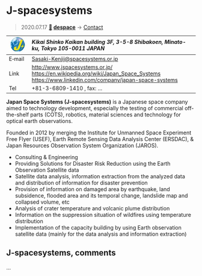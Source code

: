 # J-spacesystems
> 2020.07.17 **[🚀](../index/index.md) [despace](index.md)** → [Contact](contact.md)

|[![](f/contact/j/jspacesys_logo1_thumb.jpg)](f/contact/j/jspacesys_logo1.png)|*Kikai Shinko Kaikan building 3F, 3-5-8 Shibakoen, Minato-ku, Tokyo 105-0011 JAPAN*|
|:--|:--|
|E‑mail| <Sasaki-Kenjij@spacesystems.or.jp> |
|Link| <http://www.jspacesystems.or.jp/><br> <https://en.wikipedia.org/wiki/Japan_Space_Systems><br> <https://www.linkedin.com/company/japan-space-systems> |
|Tel| +81-3-6809-1410 , fax: … |

**Japan Space Systems (J-spacesystems)** is a Japanese space company aimed to technology development, especially the testing of commercial off-the-shelf parts (COTS), robotics, material sciences and technology for optical earth observations.

Founded in 2012 by merging the Institute for Unmanned Space Experiment Free Flyer (USEF), Earth Remote Sensing Data Analysis Center (ERSDAC), & Japan Resources Observation System Organization (JAROS).

   - Consulting & Engineering
   - Providing Solutions for Disaster Risk Reduction using the Earth Observation Satellite data
   - Satellite data analysis, information extraction from the analyzed data and distribution of information for disaster prevention
   - Provision of information on damaged area by earthquake, land subsidence, flooded area and its temporal change, landslide map and collapsed volume, etc
   - Analysis of crater temperature and volcanic plume distribution
   - Information on the suppression situation of wildfires using temperature distribution
   - Implementation of the capacity building by using Earth observation satellite data (mainly for the data analysis and information extraction)



<p style="page-break-after:always"> </p>

## J-spacesystems, comments

…

